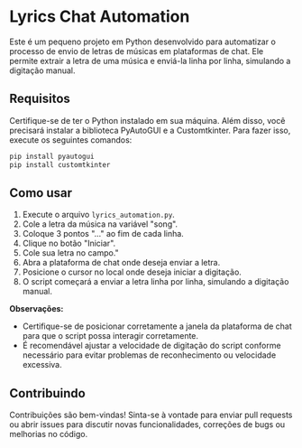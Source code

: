 # Lyrics Chat Automation

Este é um pequeno projeto em Python desenvolvido para automatizar o processo de envio de letras de músicas em plataformas de chat. Ele permite extrair a letra de uma música e enviá-la linha por linha, simulando a digitação manual.

## Requisitos

Certifique-se de ter o Python instalado em sua máquina. Além disso, você precisará instalar a biblioteca PyAutoGUI e a Customtkinter. Para fazer isso, execute os seguintes comandos:

```bash
pip install pyautogui
pip install customtkinter
```

## Como usar

1. Execute o arquivo `lyrics_automation.py`.
2. Cole a letra da música na variável "song".
3. Coloque 3 pontos "..." ao fim de cada linha.
4. Clique no botão "Iniciar".
5. Cole sua letra no campo."
6. Abra a plataforma de chat onde deseja enviar a letra.
7. Posicione o cursor no local onde deseja iniciar a digitação.
8. O script começará a enviar a letra linha por linha, simulando a digitação manual.

**Observações:**

- Certifique-se de posicionar corretamente a janela da plataforma de chat para que o script possa interagir corretamente.
- É recomendável ajustar a velocidade de digitação do script conforme necessário para evitar problemas de reconhecimento ou velocidade excessiva.

## Contribuindo

Contribuições são bem-vindas! Sinta-se à vontade para enviar pull requests ou abrir issues para discutir novas funcionalidades, correções de bugs ou melhorias no código.
